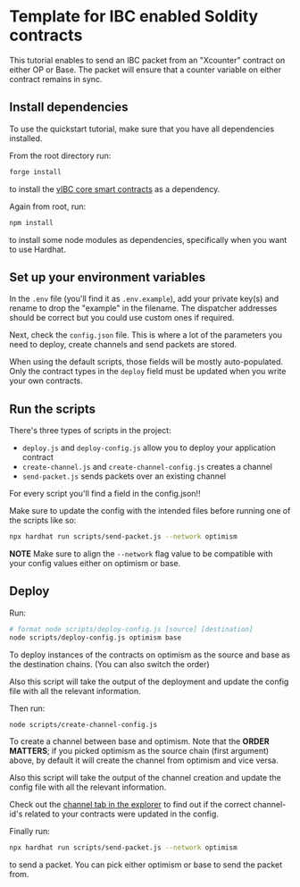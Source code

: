 # Template for IBC enabled Soldity contracts

This tutorial enables to send an IBC packet from an "Xcounter" contract on either OP or Base. The packet will ensure that a counter variable on either contract remains in sync.

## Install dependencies

To use the quickstart tutorial, make sure that you have all dependencies installed.

From the root directory run:
```bash
forge install
```
to install the [vIBC core smart contracts](https://github.com/open-ibc/vibc-core-smart-contracts) as a dependency.

Again from root, run:
```bash
npm install
```
to install some node modules as dependencies, specifically when you want to use Hardhat.

## Set up your environment variables

In the `.env` file (you'll find it as `.env.example`), add your private key(s) and rename to drop the "example" in the filename. The dispatcher addresses should be correct but you could use custom ones if required.

Next, check the `config.json` file. This is where a lot of the parameters you need to deploy, create channels and send packets are stored.

When using the default scripts, those fields will be mostly auto-populated. Only the contract types in the `deploy` field must be updated when you write your own contracts.

## Run the scripts

There's three types of scripts in the project:

- `deploy.js` and `deploy-config.js` allow you to deploy your application contract
- `create-channel.js` and `create-channel-config.js` creates a channel
- `send-packet.js` sends packets over an existing channel

For every script you'll find a field in the config.json!!

Make sure to update the config with the intended files before running one of the scripts like so:
```bash
npx hardhat run scripts/send-packet.js --network optimism
```

**NOTE** Make sure to align the `--network` flag value to be compatible with your config values either on optimism or base.

## Deploy

Run:
```bash
# format node scripts/deploy-config.js [source] [destination]
node scripts/deploy-config.js optimism base
```

To deploy instances of the contracts on optimism as the source and base as the destination chains. (You can also switch the order)

Also this script will take the output of the deployment and update the config file with all the relevant information.

Then run:
```bash
node scripts/create-channel-config.js
```

To create a channel between base and optimism. Note that the **ORDER MATTERS**; if you picked optimism as the source chain (first argument) above, by default it will create the channel from optimism and vice versa.

Also this script will take the output of the channel creation and update the config file with all the relevant information.

Check out the [channel tab in the explorer](https://explorer.prod.testnet.polymer.zone/channels) to find out if the correct channel-id's related to your contracts were updated in the config.

Finally run:
```bash
npx hardhat run scripts/send-packet.js --network optimism
```
to send a packet. You can pick either optimism or base to send the packet from.